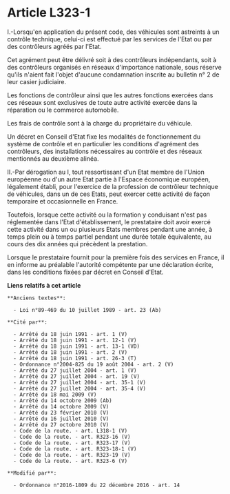 # Article L323-1

I.-Lorsqu'en application du présent code, des véhicules sont astreints à un contrôle technique, celui-ci est effectué par les
services de l'Etat ou par des contrôleurs agréés par l'Etat. 

Cet agrément peut être délivré soit à des contrôleurs indépendants, soit à des contrôleurs organisés en réseaux d'importance
nationale, sous réserve qu'ils n'aient fait l'objet d'aucune condamnation inscrite au bulletin n° 2 de leur casier
judiciaire. 

Les fonctions de contrôleur ainsi que les autres fonctions exercées dans ces réseaux sont exclusives de toute autre activité
exercée dans la réparation ou le commerce automobile. 

Les frais de contrôle sont à la charge du propriétaire du véhicule. 

Un décret en Conseil d'Etat fixe les modalités de fonctionnement du système de contrôle et en particulier les conditions
d'agrément des contrôleurs, des installations nécessaires au contrôle et des réseaux mentionnés au deuxième alinéa. 

II.-Par dérogation au I, tout ressortissant d'un Etat membre de l'Union européenne ou d'un autre Etat partie à l'Espace
économique européen, légalement établi, pour l'exercice de la profession de contrôleur technique de véhicules, dans un de ces
Etats, peut exercer cette activité de façon temporaire et occasionnelle en France. 

Toutefois, lorsque cette activité ou la formation y conduisant n'est pas réglementée dans l'Etat d'établissement, le
prestataire doit avoir exercé cette activité dans un ou plusieurs Etats membres pendant une année, à temps plein ou à temps
partiel pendant une durée totale équivalente, au cours des dix années qui précèdent la prestation. 

Lorsque le prestataire fournit pour la première fois des services en France, il en informe au préalable l'autorité compétente
par une déclaration écrite, dans les conditions fixées par décret en Conseil d'Etat.

**Liens relatifs à cet article**

	**Anciens textes**:

	  - Loi n°89-469 du 10 juillet 1989 - art. 23 (Ab)

	**Cité par**:

	  - Arrêté du 18 juin 1991 - art. 1 (V)
	  - Arrêté du 18 juin 1991 - art. 12-1 (V)
	  - Arrêté du 18 juin 1991 - art. 13-1 (VD)
	  - Arrêté du 18 juin 1991 - art. 2 (V)
	  - Arrêté du 18 juin 1991 - art. 26-3 (T)
	  - Ordonnance n°2004-825 du 19 août 2004 - art. 2 (V)
	  - Arrêté du 27 juillet 2004 - art. 1 (V)
	  - Arrêté du 27 juillet 2004 - art. 19 (V)
	  - Arrêté du 27 juillet 2004 - art. 35-1 (V)
	  - Arrêté du 27 juillet 2004 - art. 35-4 (V)
	  - Arrêté du 18 mai 2009 (V)
	  - Arrêté du 14 octobre 2009 (Ab)
	  - Arrêté du 14 octobre 2009 (V)
	  - Arrêté du 23 février 2010 (V)
	  - Arrêté du 16 juillet 2010 (V)
	  - Arrêté du 27 octobre 2010 (V)
	  - Code de la route. - art. L318-1 (V)
	  - Code de la route. - art. R323-16 (V)
	  - Code de la route. - art. R323-17 (V)
	  - Code de la route. - art. R323-18-1 (V)
	  - Code de la route. - art. R323-19 (V)
	  - Code de la route. - art. R323-6 (V)

	**Modifié par**:

	  - Ordonnance n°2016-1809 du 22 décembre 2016 - art. 14
